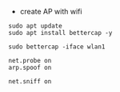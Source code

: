 - create AP with wifi
```
sudo apt update
sudo apt install bettercap -y
```

```
sudo bettercap -iface wlan1
```

```
net.probe on
arp.spoof on
```

```
net.sniff on
```